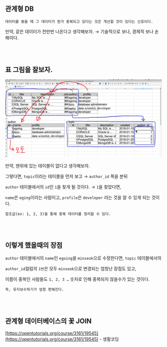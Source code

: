 ## 관계형 DB

```
데이터를 봤을 때 그 데이터가 뭔가 중복되고 있다는 것은 개선할 것이 있다는 신호이다.
```

만약, 같은 데이터가 천만번 나온다고 생각해보자. → 기술적으로 보나, 경제적 보나 손해이다.

<br/><br/>

## 표 그림을 잘보자.

![이미지](/programming/img/입문309.PNG)

만약, 맨위에 있는 테이블이 없다고 생각해보자.

그렇다면, `topic`이라는 테이블을 먼저 보고 → `author_id` 쪽을 본뒤 

`author` 테이블에서의 `id`인 `1`을 찾게 될 것이다. → `1`을 찾았다면, 

`name`은 `eging`이라는 사람이고, `profile`은 `developer` 라는 것을 알 수 있게 되는 것이다.

```
참조값(ex: 1, 2, 3)을 통해 중복 데이터를 정리할 수 있다.
```

<br/><br/>

## 이렇게 했을때의 장점

`author` 테이블에서의 `name`인 `egoing`을 `minseok`으로 수정한다면, `topic` 테이블에서의 

`author_id`컬럼의 `1번`은 모두 `minseok`으로 변경되는 엄청난 장점도 있고, 

이름이 중복인 사람들도 `1, 2, 3 …` 숫자로 인해 중복되지 않을수가 있는 것이다.

```
즉, 유지보수하기가 엄청 편해진다.
```

<br/><br/>

## 관계형 데이터베이스의 꽃 JOIN

[https://opentutorials.org/course/3161/19545](https://opentutorials.org/course/3161/19545) - 생활코딩



